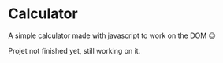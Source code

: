 # Calculator
A simple calculator made with javascript to work on the DOM 😉


Projet not finished yet, still working on it.
